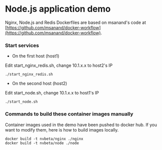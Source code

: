 # Node.js application demo

Nginx, Node.js and Redis Dockerfiles are based on msanand's code at [https://github.com/msanand/docker-workflow](https://github.com/msanand/docker-workflow).

### Start services
* On the first host (host1)

Edit start_nginx_redis.sh, change 10.1.x.x to host2's IP
```
./start_nginx_redis.sh
```

* On the second host (host2)

Edit start_node.sh, change 10.1.x.x to host1's IP
```
./start_node.sh
```

### Commands to build these container images manually
Container images used in the demo have been pushed to docker hub. If you want to modify them, here is how to build images locally.
```
docker build -t nvbeta/nginx ./nginx
docker build -t nvbeta/node ./node
```
